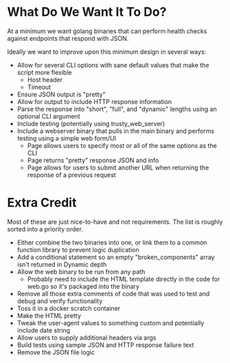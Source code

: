 # What Do We Want It To Do?

At a minimum we want golang binaries that can perform health checks against endpoints that respond with JSON.

Ideally we want to improve upon this minimum design in several ways:

* Allow for several CLI options with sane default values that make the script more flexible
  * Host header
  * Timeout
* Ensure JSON output is "pretty"
* Allow for output to include HTTP response information
* Parse the response into "short", "full", and "dynamic" lengths using an optional CLI argument
* Include testing (potentially using trusty_web_server)
* Include a webserver binary that pulls in the main binary and performs testing using a simple web form/UI
  * Page allows users to specify most or all of the same options as the CLI
  * Page returns "pretty" response JSON and info
  * Page allows for users to submit another URL when returning the response of a previous request


# Extra Credit

Most of these are just nice-to-have and not requirements. The list is roughly sorted into a priority order.

* Either combine the two binaries into one, or link them to a common function library to prevent logic duplication
* Add a conditional statement so an empty "broken_components" array isn't returned in Dynamic depth
* Allow the web binary to be run from any path
    * Probably need to include the HTML template directly in the code for web.go so it's packaged into the binary
* Remove all those extra comments of code that was used to test and debug and verify functionality
* Toss it in a docker scratch container
* Make the HTML pretty
* Tweak the user-agent values to something custom and potentially include date string
* Allow users to supply additional headers via args
* Build tests using sample JSON and HTTP response failure text
* Remove the JSON file logic


